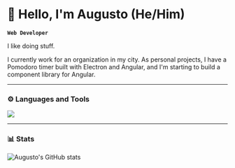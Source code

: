 # 👋 Hello, I'm Augusto (He/Him)

**`Web Developer`**

I like doing stuff.

I currently work for an organization in my city. As personal projects, I have a Pomodoro timer built with Electron and Angular, and I'm starting to build a component library for Angular.

---
### ⚙️ Languages and Tools

<img src="https://skillicons.dev/icons?i=angular,ts,js,dotnet,git,mysql,docker,html,css,react,nodejs,github,windows" />


---
### 📊 Stats

![Augusto's GitHub stats](https://github-readme-stats.vercel.app/api?username=xlonelyplayer&show_icons=true&theme=gruvbox)

<!-- ![GitHub Streak](https://streak-stats.demolab.com?user=ForrestKnight&theme=gruvbox&border_radius=4.5) -->
